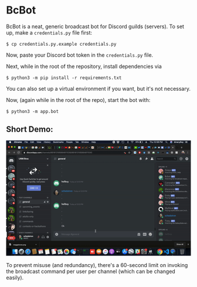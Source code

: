 # BcBot

BcBot is a neat, generic broadcast bot for Discord guilds (servers). To set up, make a `credentials.py` file first:
```
$ cp credentials.py.example credentials.py
```

Now, paste your Discord bot token in the `credentials.py` file.

Next, while in the root of the repository, install dependencies via
```
$ python3 -m pip install -r requirements.txt
```
You can also set up a virtual environment if you want, but it's not necessary.

Now, (again while in the root of the repo), start the bot with:
```
$ python3 -m app.bot
```

## Short Demo:
![Small demo gif for the broadcast bot usage](/demo.gif)

To prevent misuse (and redundancy), there's a 60-second limit on invoking the broadcast command per user per channel (which can be changed easily).
